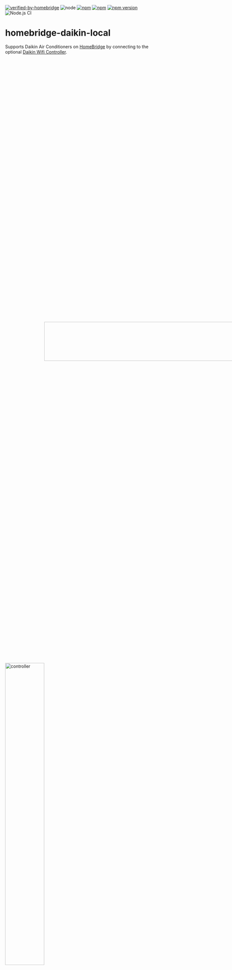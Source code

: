 [![verified-by-homebridge](https://badgen.net/badge/homebridge/verified/purple)](https://github.com/homebridge/homebridge/wiki/Verified-Plugins)
![node](https://img.shields.io/node/v/homebridge-daikin-local)
[![npm](https://img.shields.io/npm/dt/homebridge-daikin-local.svg)](https://www.npmjs.com/package/homebridge-daikin-local)
[![npm](https://img.shields.io/npm/l/homebridge-daikin-local.svg)](https://www.npmjs.com/package/homebridge-daikin-local)
[![npm version](https://badge.fury.io/js/homebridge-daikin-local.svg)](https://badge.fury.io/js/homebridge-daikin-local)
![Node.js CI](https://github.com/cbrandlehner/homebridge-daikin-local/workflows/Node.js%20CI/badge.svg)
# homebridge-daikin-local

Supports Daikin Air Conditioners on [HomeBridge](https://github.com/nfarina/homebridge) by connecting to the optional [Daikin Wifi Controller](https://amzn.to/2MZDQjg).


<img src="https://user-images.githubusercontent.com/2294359/80783655-abb6c200-8ba4-11ea-9b60-d5823e3b788f.jpeg" align="center" alt="controller" style="transform:rotate(90deg);" width="50%" height="50%">

<img src="https://user-images.githubusercontent.com/2294359/80783675-b4a79380-8ba4-11ea-9fa8-f48f9bf12585.jpeg" align="center" alt="controller" width="50%" height="50%">



# Installation

This plugin retrieves sensor and mode data from a [Daikin WIFI controller](https://amzn.to/2MZDQjg) in your local network and allows you to set operation modes and target temperatures. As it is a plugin for [HomeBridge](https://github.com/nfarina/homebridge) you will have access to this features using Apple Home.

The install may require you to run as an administrator (using a different login or sudo).
It is recommended to configure your DHCP server to reserve an IP for the wifi controller.
This plugin can be installed using the [Homebridge Config UI X](https://github.com/oznu/homebridge-config-ui-x#readme) or manually by following these steps:

1. Install homebridge using: npm install -g homebridge
2. Install this plugin using: npm install -g homebridge-daikin-local
3. Update your configuration file. See sample-config.json in this repository for a sample.


# Configuration

Configuration sample:

 ```
    {
        "bridge": {
            ...
        },

        "description": "...",

        "accessories": [
            {
                "accessory": "Daikin-Local",
                "name": "Living room",
                "apiroute": "http://192.168.1.50",
                "system": "Default",
                "swingMode": "2",
                "defaultMode": "0",
                "fanMode": "FAN",
                "fanName": "Living room FAN"
            }
        ],

        "platforms":[]
    }
```

This screenshot shows the configuration in [Homebridge Config UI X](https://github.com/oznu/homebridge-config-ui-x#readme):

<img src="https://user-images.githubusercontent.com/10800971/80524996-daf4e580-8990-11ea-9e13-3328a65f20af.png" align="center" alt="configuration" width="50%" height="50%">


# Features

The FAN:
The FAN allows you to turn on the fan of your Daikin AC.
You can also set the speed of the fan. Apple HomeKit allows you to set a speed percentage from 0% to 100%.
This plugin translates this percentage value as follows:
0% to 9%: SILENT mode
10% to 20%: AUTO mode
21% to 30%: Level 3
31% to 40%: Level 4
41% to 60%: Level 5
61% to 80%: Level 6
81% to 100%: Level 7 (max)

The AC:
Apple HomeKit settings allow you to enable or disable the swing aka oscillation mode. As HomeKit is limited to a true or false value, the plugins configuration allows you to configure the type of swing mode. Available modes are: horizontal swing, vertical swing and 3D.

<img src="https://user-images.githubusercontent.com/2294359/80783674-b40efd00-8ba4-11ea-9977-5af6bdc5799c.png" align="center" alt="Aircon" width="50%" height="50%">


# Technical background information on the API being used

The `apiroute` is used for two main calls: Get info such as current activity and sensor readings from the thermostat and set the target temperature and modes. The Aircon LAN adapter provides two directories for these settings and data:

1. `/common` uses the GET method for control and system information about the Aircon (e.g software version, MAC address, Reboot System, Region)

2. `/aircon` uses the GET method to set Aircon related information (e.g Target Temperature, Modes like Heat and Cool, Temperature Sensor Readings, Timers)

# Supported devices

Currently this plugin supports Daikin wifi controllers supporting the "aircon" URLs (System: Default) and "skyfi" URLs (System: Skyfi).

To test, use your browser to connect to your device using one of this URLs:
 ```
http://192.168.1.88/aircon/get_model_info
http://192.168.1.88/skyfi/aircon/get_model_info
 ```
replace the IP (192.168.1.88) with the IP of your device.

Your browser should return a line like this:
 ```
ret=OK,model=0AB9,type=N,pv=2,cpv=2,cpv_minor=00,mid=NA,humd=0,s_humd=0,acled=0,land=0,elec=0,temp=1,temp_rng=0,m_dtct=1,ac_dst=--,disp_dry=0,dmnd=0,en_scdltmr=1,en_frate=1,en_fdir=1,s_fdir=3,en_rtemp_a=0,en_spmode=0,en_ipw_sep=0,en_mompow=0
 ```
If it does not, your device is not yet supported.

The response of an usupported device will look like this:
 ```
ret=PARAM NG,msg=404 Not Found
 ```

Tested devices:

Daikin BRP069A41, Model: 0ABB, Firmware: 3.3.6

Daikin BRP069B41, Model: 0AB9, Firmware: 1.2.51

Daikin BRP069B45, Model: 0000, Firmware: 1.2.51

Daikin Emura BRP072A43, model 10C8, firmware 2.9

Daikin Emura BRP072A43, model 10C9, firmware 2.9

Daikin Siesta ATXP-K3, (model unknown), Firmware 3.3.6

Daikin Cora BRP072A42, Model 0C87, Firmware 3.4.3

Daikin Cora BRP072A42, Model 0C89, Firmware 3.4.3

Daikin Cora BRP072A42, Model 0C8A, Firmware 3.4.3

Daikin Cora BRP072A42, Model 0C8B, Firmware 3.4.3

Daikin Cora BRP072A42, Model 0EB0, Firmware 3.4.3

Daikin FDXM-F3, Model: FDXM35F3V1B, Firmware 3.3.6

Daikin FKXS20, Model: BRP069A43, Firmware 1.2.51

Daikin FTXA20 (Stylish), Model: FTXA20A2V1BW, Firmware 1.2.51


If you have other devices or firmware versions working, please let me know so I can update the list of tested devices.

# Debugging and Testing

This plugins code makes heavy use of debug output. Normally, this debug output is not visible on the [homebridge](https://github.com/nfarina/homebridge) console.
As explained in the [Homebridge troubleshooting documentation](https://github.com/nfarina/homebridge/wiki/Basic-Troubleshooting) you should start [homebridge](https://github.com/nfarina/homebridge) like this to see the debug output:

```
homebridge -D
```

For even more debug, use this:

```
DEBUG=* homebridge -D
```

# Credit

This remake is based on homebridge-daikin. Since it's no longer maintained, I forked the project.
